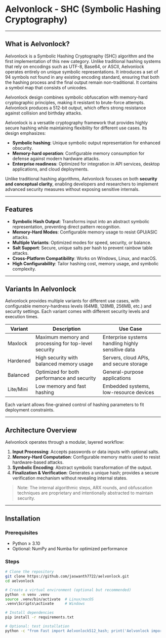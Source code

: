 # Aelvonlock - SHC (Symbolic Hashing Cryptography)

---

## What is Aelvonlock?

Aelvonlock is a Symbolic Hashing Cryptography (SHC) algorithm and the first implementation of this new category. Unlike traditional hashing systems that rely on encodings such as UTF-8, Base64, or ASCII, Aelvonlock operates entirely on unique symbolic representations. It introduces a set of 94 symbols not found in any existing encoding standard, ensuring that both the hashing process and the final output remain non-traditional. It contains a symbol map that consists of unicodes.

Aelvonlock design combines symbolic obfuscation with memory-hard cryptographic principles, making it resistant to brute-force attempts. Aelvonlock produces a 512-bit output, which offers strong resistance against collision and birthday attacks.

Aelvonlock is a versatile cryptography framework that provides highly secure hashing while maintaining flexibility for different use cases. Its design emphasizes:

- **Symbolic hashing**: Unique symbolic output representation for enhanced obscurity.  
- **Memory-hard operation**: Configurable memory consumption for defense against modern hardware attacks.  
- **Enterprise readiness**: Optimized for integration in API services, desktop applications, and cloud deployments.  

Unlike traditional hashing algorithms, Aelvonlock focuses on both **security and conceptual clarity**, enabling developers and researchers to implement advanced security measures without exposing sensitive internals.

---

## Features

- **Symbolic Hash Output**: Transforms input into an abstract symbolic representation, preventing direct pattern recognition.  
- **Memory-Hard Modes**: Configurable memory usage to resist GPU/ASIC attacks.  
- **Multiple Variants**: Optimized modes for speed, security, or balance.  
- **Salt Support**: Secure, unique salts per hash to prevent rainbow table attacks.  
- **Cross-Platform Compatibility**: Works on Windows, Linux, and macOS.  
- **High Configurability**: Tailor hashing cost, memory usage, and symbolic complexity.

---

## Variants In Aelvonlock

Aelvonlock provides multiple variants for different use cases, with configurable memory-hardness levels (64MB, 128MB, 256MB, etc.) and security settings. Each variant comes with different security levels and execution times.

| Variant     | Description | Use Case |
|------------|-------------|----------|
| Maxlock    | Maximum memory and processing for top-level security | Enterprise systems handling highly sensitive data |
| Hardened   | High security with balanced memory usage | Servers, cloud APIs, and secure storage |
| Balanced   | Optimized for both performance and security | General-purpose applications |
| Lite/Mini  | Low memory and fast hashing | Embedded systems, low-resource devices |

Each variant allows fine-grained control of hashing parameters to fit deployment constraints.

---

## Architecture Overview

Aelvonlock operates through a modular, layered workflow:

1. **Input Processing**: Accepts passwords or data inputs with optional salts.  
2. **Memory-Hard Computation**: Configurable memory matrix used to resist hardware-based attacks.  
3. **Symbolic Encoding**: Abstract symbolic transformation of the output.  
4. **Finalization & Verification**: Generates a unique hash; provides a secure verification mechanism without revealing internal states.

> Note: The internal algorithmic steps, ARX rounds, and obfuscation techniques are proprietary and intentionally abstracted to maintain security.

---

## Installation

### Prerequisites

- Python ≥ 3.10  
- Optional: NumPy and Numba for optimized performance

### Steps

```bash
# Clone the repository
git clone https://github.com/jaswanth7722/aelvonlock.git
cd aelvonlock

# Create a virtual environment (optional but recommended)
python -m venv .venv
source .venv/bin/activate  # Linux/macOS
.venv\Scripts\activate     # Windows

# Install dependencies
pip install -r requirements.txt

# Optional: test installation
python -c "from Fast import Aelvonlock512_hash; print('Aelvonlock imported successfully')"
